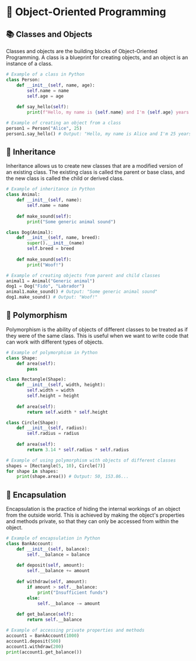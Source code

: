 # **🧬 Object-Oriented Programming**


## **📚 Classes and Objects**
Classes and objects are the building blocks of Object-Oriented Programming. A class is a blueprint for creating objects, and an object is an instance of a class.
```py
# Example of a class in Python
class Person:
    def __init__(self, name, age):
        self.name = name
        self.age = age
    
    def say_hello(self):
        print(f"Hello, my name is {self.name} and I'm {self.age} years old.")

# Example of creating an object from a class
person1 = Person("Alice", 25)
person1.say_hello() # Output: "Hello, my name is Alice and I'm 25 years old."
```

## **🔗 Inheritance**
Inheritance allows us to create new classes that are a modified version of an existing class. The existing class is called the parent or base class, and the new class is called the child or derived class.
```py
# Example of inheritance in Python
class Animal:
    def __init__(self, name):
        self.name = name
    
    def make_sound(self):
        print("Some generic animal sound")

class Dog(Animal):
    def __init__(self, name, breed):
        super().__init__(name)
        self.breed = breed
    
    def make_sound(self):
        print("Woof!")

# Example of creating objects from parent and child classes
animal1 = Animal("Generic animal")
dog1 = Dog("Fido", "Labrador")
animal1.make_sound() # Output: "Some generic animal sound"
dog1.make_sound() # Output: "Woof!"
```

## **🤹 Polymorphism**
Polymorphism is the ability of objects of different classes to be treated as if they were of the same class. This is useful when we want to write code that can work with different types of objects.
```py
# Example of polymorphism in Python
class Shape:
    def area(self):
        pass

class Rectangle(Shape):
    def __init__(self, width, height):
        self.width = width
        self.height = height
    
    def area(self):
        return self.width * self.height

class Circle(Shape):
    def __init__(self, radius):
        self.radius = radius
    
    def area(self):
        return 3.14 * self.radius * self.radius

# Example of using polymorphism with objects of different classes
shapes = [Rectangle(5, 10), Circle(7)]
for shape in shapes:
    print(shape.area()) # Output: 50, 153.86...
```

## **🧩 Encapsulation**
Encapsulation is the practice of hiding the internal workings of an object from the outside world. This is achieved by making the object's properties and methods private, so that they can only be accessed from within the object.
```py
# Example of encapsulation in Python
class BankAccount:
    def __init__(self, balance):
        self.__balance = balance
    
    def deposit(self, amount):
        self.__balance += amount
    
    def withdraw(self, amount):
        if amount > self.__balance:
            print("Insufficient funds")
        else:
            self.__balance -= amount
    
    def get_balance(self):
        return self.__balance

# Example of accessing private properties and methods
account1 = BankAccount(1000)
account1.deposit(500)
account1.withdraw(200)
print(account1.get_balance())
```

